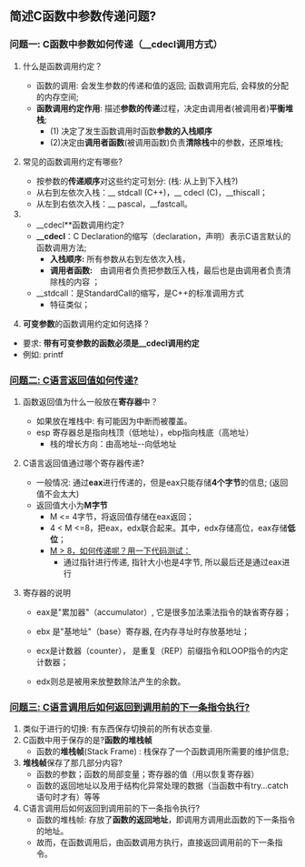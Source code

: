 ## 简述C函数中参数传递问题?

### 问题一: C函数中参数如何传递（__cdecl调用方式）

1. 什么是函数调用约定？

   + 函数的调用: 会发生参数的传递和值的返回; 函数调用完后, 会释放的分配的内存空间;
   + **函数调用约定作用**: 描述**参数的传递**过程，决定由调用者(被调用者)**平衡堆栈**;
     + (1) 决定了发生函数调用时函数**参数的入栈顺序**
     + (2)决定由**调用者函数**(被调用函数)负责**清除栈**中的参数，还原堆栈;

2. 常见的函数调用约定有哪些?

   + 按参数的**传递顺序**对这些约定可划分:  (栈: 从上到下入栈?)
   + 从右到左依次入栈：__ stdcall (C++)，__ cdecl (C)，__thiscall；
   + 从左到右依次入栈：__ pascal，__fastcall。

3. * __cdecl**函数调用约定?

   + **__cdecl**：C Declaration的缩写（declaration，声明）表示C语言默认的函数调用方法;
     + **入栈顺序:**  所有参数从右到左依次入栈，
     + **调用者函数:**　由调用者负责把参数压入栈，最后也是由调用者负责清除栈的内容 ；
   + __stdcall：是StandardCall的缩写，是C++的标准调用方式
     + 特征类似；

4.  **可变参数**的函数调用约定如何选择？

   + 要求: **带有可变参数的函数必须是__cdecl调用约定**
   + 例如: printf

### [问题二: C语言返回值如何传递?](https://blog.csdn.net/qq_33921804/article/details/52663212)

1. 函数返回值为什么一般放在**寄存器**中？

   + 如果放在堆栈中: 有可能因为中断而被覆盖。
   + esp 寄存器总是指向栈顶（低地址），ebp指向栈底（高地址）
     + 栈的增长方向：由高地址--向低地址

2. C语言返回值通过哪个寄存器传递?

   + 一般情况: 通过**eax**进行传递的，但是eax只能存储**4个字节**的信息; (返回值不会太大)
   + 返回值大小为**M字节**
     + M <= 4字节，将返回值存储在eax返回；
     + 4 < M <=8，把eax，edx联合起来。其中，edx存储高位，eax存储**低位**；
     + [M > 8，如何传递呢？用一下代码测试：](https://blog.csdn.net/qq_38410730/article/details/80895986)
       + 通过指针进行传递, 指针大小也是4字节, 所以最后还是通过eax进行

3. 寄存器的说明

   + eax是"累加器"（accumulator）, 它是很多加法乘法指令的缺省寄存器；

   + ebx 是"基地址"（base）寄存器, 在内存寻址时存放基地址；
   + ecx是计数器（counter）， 是重复（REP）前缀指令和LOOP指令的内定计数器；
   + edx则总是被用来放整数除法产生的余数。

### [问题三: C语言调用后如何返回到调用前的下一条指令执行?](https://www.cnblogs.com/findumars/p/7545818.html)

1. 类似于进行的切换: 有东西保存切换前的所有状态变量.
2. C函数中用于保存的是?**函数的堆栈帧** 
   + 函数的**堆栈帧**(Stack Frame) : 栈保存了一个函数调用所需要的维护信息;
3. **堆栈帧**保存了那几部分内容?
   + 函数的参数；函数的局部变量；寄存器的值（用以恢复寄存器）
   + 函数的返回地址以及用于结构化异常处理的数据（当函数中有try…catch语句时才有）等等
4. C语言调用后如何返回到调用前的下一条指令执行?
   + 函数的堆栈帧:  存放了**函数的返回地址**，即调用方调用此函数的下一条指令的地址。
   + 故而，在函数调用后，由函数调用方执行，直接返回调用前的下一条指令。